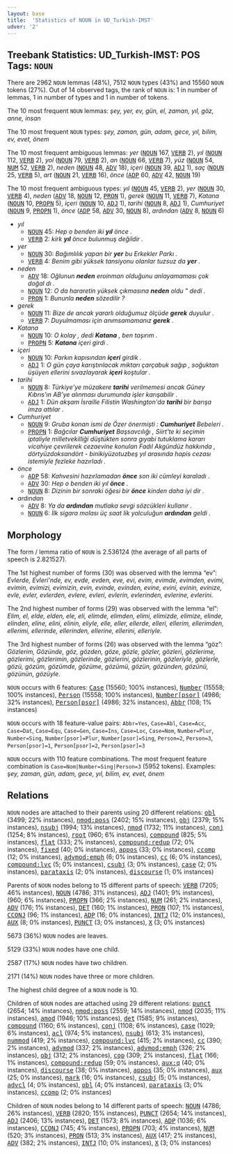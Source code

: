 ```yaml
---
layout: base
title:  'Statistics of NOUN in UD_Turkish-IMST'
udver: '2'
---
```


## Treebank Statistics: UD_Turkish-IMST: POS Tags: `NOUN`

There are 2962 `NOUN` lemmas (48%), 7512 `NOUN` types (43%) and 15560 `NOUN` tokens (27%).
Out of 14 observed tags, the rank of `NOUN` is: 1 in number of lemmas, 1 in number of types and 1 in number of tokens.

The 10 most frequent `NOUN` lemmas: <em>şey, yer, ev, gün, el, zaman, yıl, göz, anne, insan</em>

The 10 most frequent `NOUN` types:  <em>şey, zaman, gün, adam, gece, yıl, bilim, ev, evet, önem</em>

The 10 most frequent ambiguous lemmas: <em>yer</em> (<tt><a href="tr_imst-pos-NOUN.html">NOUN</a></tt> 167, <tt><a href="tr_imst-pos-VERB.html">VERB</a></tt> 2), <em>yıl</em> (<tt><a href="tr_imst-pos-NOUN.html">NOUN</a></tt> 112, <tt><a href="tr_imst-pos-VERB.html">VERB</a></tt> 2), <em>yol</em> (<tt><a href="tr_imst-pos-NOUN.html">NOUN</a></tt> 79, <tt><a href="tr_imst-pos-VERB.html">VERB</a></tt> 2), <em>an</em> (<tt><a href="tr_imst-pos-NOUN.html">NOUN</a></tt> 66, <tt><a href="tr_imst-pos-VERB.html">VERB</a></tt> 7), <em>yüz</em> (<tt><a href="tr_imst-pos-NOUN.html">NOUN</a></tt> 54, <tt><a href="tr_imst-pos-NUM.html">NUM</a></tt> 52, <tt><a href="tr_imst-pos-VERB.html">VERB</a></tt> 2), <em>neden</em> (<tt><a href="tr_imst-pos-NOUN.html">NOUN</a></tt> 48, <tt><a href="tr_imst-pos-ADV.html">ADV</a></tt> 18), <em>içeri</em> (<tt><a href="tr_imst-pos-NOUN.html">NOUN</a></tt> 39, <tt><a href="tr_imst-pos-ADJ.html">ADJ</a></tt> 1), <em>saç</em> (<tt><a href="tr_imst-pos-NOUN.html">NOUN</a></tt> 25, <tt><a href="tr_imst-pos-VERB.html">VERB</a></tt> 5), <em>art</em> (<tt><a href="tr_imst-pos-NOUN.html">NOUN</a></tt> 21, <tt><a href="tr_imst-pos-VERB.html">VERB</a></tt> 16), <em>önce</em> (<tt><a href="tr_imst-pos-ADP.html">ADP</a></tt> 60, <tt><a href="tr_imst-pos-ADV.html">ADV</a></tt> 42, <tt><a href="tr_imst-pos-NOUN.html">NOUN</a></tt> 19)

The 10 most frequent ambiguous types:  <em>yıl</em> (<tt><a href="tr_imst-pos-NOUN.html">NOUN</a></tt> 45, <tt><a href="tr_imst-pos-VERB.html">VERB</a></tt> 2), <em>yer</em> (<tt><a href="tr_imst-pos-NOUN.html">NOUN</a></tt> 30, <tt><a href="tr_imst-pos-VERB.html">VERB</a></tt> 4), <em>neden</em> (<tt><a href="tr_imst-pos-ADV.html">ADV</a></tt> 18, <tt><a href="tr_imst-pos-NOUN.html">NOUN</a></tt> 12, <tt><a href="tr_imst-pos-PRON.html">PRON</a></tt> 1), <em>gerek</em> (<tt><a href="tr_imst-pos-NOUN.html">NOUN</a></tt> 11, <tt><a href="tr_imst-pos-VERB.html">VERB</a></tt> 7), <em>Katana</em> (<tt><a href="tr_imst-pos-NOUN.html">NOUN</a></tt> 10, <tt><a href="tr_imst-pos-PROPN.html">PROPN</a></tt> 5), <em>içeri</em> (<tt><a href="tr_imst-pos-NOUN.html">NOUN</a></tt> 10, <tt><a href="tr_imst-pos-ADJ.html">ADJ</a></tt> 1), <em>tarihi</em> (<tt><a href="tr_imst-pos-NOUN.html">NOUN</a></tt> 8, <tt><a href="tr_imst-pos-ADJ.html">ADJ</a></tt> 1), <em>Cumhuriyet</em> (<tt><a href="tr_imst-pos-NOUN.html">NOUN</a></tt> 9, <tt><a href="tr_imst-pos-PROPN.html">PROPN</a></tt> 1), <em>önce</em> (<tt><a href="tr_imst-pos-ADP.html">ADP</a></tt> 58, <tt><a href="tr_imst-pos-ADV.html">ADV</a></tt> 30, <tt><a href="tr_imst-pos-NOUN.html">NOUN</a></tt> 8), <em>ardından</em> (<tt><a href="tr_imst-pos-ADV.html">ADV</a></tt> 8, <tt><a href="tr_imst-pos-NOUN.html">NOUN</a></tt> 6)


* <em>yıl</em>
  * <tt><a href="tr_imst-pos-NOUN.html">NOUN</a></tt> 45: <em>Hep o benden iki <b>yıl</b> önce .</em>
  * <tt><a href="tr_imst-pos-VERB.html">VERB</a></tt> 2: <em>kirk <b>yıl</b> önce bulunmuş değildir .</em>
* <em>yer</em>
  * <tt><a href="tr_imst-pos-NOUN.html">NOUN</a></tt> 30: <em>Bağımlılık yapan bir <b>yer</b> bu Erkekler Parkı .</em>
  * <tt><a href="tr_imst-pos-VERB.html">VERB</a></tt> 4: <em>Benim gibi yüksek tansiyonu olanlar tuzsuz da <b>yer</b> .</em>
* <em>neden</em>
  * <tt><a href="tr_imst-pos-ADV.html">ADV</a></tt> 18: <em>Oğlunun <b>neden</b> eroinman olduğunu anlayamaması çok doğal dı .</em>
  * <tt><a href="tr_imst-pos-NOUN.html">NOUN</a></tt> 12: <em>O da hararetin yüksek çıkmasına <b>neden</b> oldu " dedi .</em>
  * <tt><a href="tr_imst-pos-PRON.html">PRON</a></tt> 1: <em>Bununla <b>neden</b> sözedilir ?</em>
* <em>gerek</em>
  * <tt><a href="tr_imst-pos-NOUN.html">NOUN</a></tt> 11: <em>Bize de ancak yararlı olduğumuz ölçüde <b>gerek</b> duyulur .</em>
  * <tt><a href="tr_imst-pos-VERB.html">VERB</a></tt> 7: <em>Duyulmaması için anımsamamanız <b>gerek</b> .</em>
* <em>Katana</em>
  * <tt><a href="tr_imst-pos-NOUN.html">NOUN</a></tt> 10: <em>O kolay , dedi <b>Katana</b> , ben taşırım .</em>
  * <tt><a href="tr_imst-pos-PROPN.html">PROPN</a></tt> 5: <em><b>Katana</b> içeri girdi .</em>
* <em>içeri</em>
  * <tt><a href="tr_imst-pos-NOUN.html">NOUN</a></tt> 10: <em>Parkın kapısından <b>içeri</b> girdik .</em>
  * <tt><a href="tr_imst-pos-ADJ.html">ADJ</a></tt> 1: <em>O gün çaya karıştırılacak miktarı çarçabuk sağıp , soğuktan üşüyen ellerini sıvazlayarak <b>içeri</b> koştular .</em>
* <em>tarihi</em>
  * <tt><a href="tr_imst-pos-NOUN.html">NOUN</a></tt> 8: <em>Türkiye'ye müzakere <b>tarihi</b> verilmemesi ancak Güney Kıbrıs'ın AB'ye alınması durumunda işler karışabilir .</em>
  * <tt><a href="tr_imst-pos-ADJ.html">ADJ</a></tt> 1: <em>Dün akşam İsraille Filistin Washington'da <b>tarihi</b> bir barışa imza attılar .</em>
* <em>Cumhuriyet</em>
  * <tt><a href="tr_imst-pos-NOUN.html">NOUN</a></tt> 9: <em>Gruba konan ismi de Özer önermişti : <b>Cumhuriyet</b> Bebeleri .</em>
  * <tt><a href="tr_imst-pos-PROPN.html">PROPN</a></tt> 1: <em>Bağcılar <b>Cumhuriyet</b> Başsavcılığı , Siirt'te ki seçimin iptaliyle milletvekilliği düştükten sonra gıyabi tutuklama kararı vicahiye çevrilerek cezaevine konulan Fadıl Akgündüz hakkında , dörtyüzdoksandört - binikiyüzotuzbeş yıl arasında hapis cezası istemiyle fezleke hazırladı .</em>
* <em>önce</em>
  * <tt><a href="tr_imst-pos-ADP.html">ADP</a></tt> 58: <em>Kahvesini hazırlamadan <b>önce</b> son iki cümleyi karaladı .</em>
  * <tt><a href="tr_imst-pos-ADV.html">ADV</a></tt> 30: <em>Hep o benden iki yıl <b>önce</b> .</em>
  * <tt><a href="tr_imst-pos-NOUN.html">NOUN</a></tt> 8: <em>Dizinin bir sonraki öğesi bir <b>önce</b> kinden daha iyi dir .</em>
* <em>ardından</em>
  * <tt><a href="tr_imst-pos-ADV.html">ADV</a></tt> 8: <em>Ya da <b>ardından</b> mutlaka sevgi sözcükleri kullanır .</em>
  * <tt><a href="tr_imst-pos-NOUN.html">NOUN</a></tt> 6: <em>İlk sigara molası üç saat lik yolculuğun <b>ardından</b> geldi .</em>

## Morphology

The form / lemma ratio of `NOUN` is 2.536124 (the average of all parts of speech is 2.821527).

The 1st highest number of forms (30) was observed with the lemma “ev”: <em>Evlerde, Evleri'nde, ev, evde, evden, eve, evi, evim, evimde, evimden, evimi, evimin, evimizi, evimizin, evin, evinde, evinden, evine, evini, evinin, evinize, evle, evler, evlerden, evlere, evleri, evlerin, evlerinden, evlerine, evlerini</em>.

The 2nd highest number of forms (29) was observed with the lemma “el”: <em>Elim, el, elde, elden, ele, eli, elimde, elimden, elimi, elimizde, elimize, elinde, elinden, eline, elini, elinin, eliyle, elle, eller, ellerde, elleri, ellerim, ellerimden, ellerimi, ellerinde, ellerinden, ellerine, ellerini, elleriyle</em>.

The 3rd highest number of forms (26) was observed with the lemma “göz”: <em>Gözlerim, Gözünde, göz, gözden, göze, gözle, gözler, gözleri, gözlerime, gözlerimi, gözlerimin, gözlerinde, gözlerini, gözlerinin, gözleriyle, gözlerle, gözü, gözüm, gözümde, gözüme, gözümü, gözün, gözünden, gözünü, gözünün, gözüyle</em>.

`NOUN` occurs with 6 features: <tt><a href="tr_imst-feat-Case.html">Case</a></tt> (15560; 100% instances), <tt><a href="tr_imst-feat-Number.html">Number</a></tt> (15558; 100% instances), <tt><a href="tr_imst-feat-Person.html">Person</a></tt> (15558; 100% instances), <tt><a href="tr_imst-feat-Number-psor.html">Number[psor]</a></tt> (4986; 32% instances), <tt><a href="tr_imst-feat-Person-psor.html">Person[psor]</a></tt> (4986; 32% instances), <tt><a href="tr_imst-feat-Abbr.html">Abbr</a></tt> (108; 1% instances)

`NOUN` occurs with 18 feature-value pairs: `Abbr=Yes`, `Case=Abl`, `Case=Acc`, `Case=Dat`, `Case=Equ`, `Case=Gen`, `Case=Ins`, `Case=Loc`, `Case=Nom`, `Number=Plur`, `Number=Sing`, `Number[psor]=Plur`, `Number[psor]=Sing`, `Person=2`, `Person=3`, `Person[psor]=1`, `Person[psor]=2`, `Person[psor]=3`

`NOUN` occurs with 110 feature combinations.
The most frequent feature combination is `Case=Nom|Number=Sing|Person=3` (5952 tokens).
Examples: <em>şey, zaman, gün, adam, gece, yıl, bilim, ev, evet, önem</em>


## Relations

`NOUN` nodes are attached to their parents using 20 different relations: <tt><a href="tr_imst-dep-obl.html">obl</a></tt> (3499; 22% instances), <tt><a href="tr_imst-dep-nmod-poss.html">nmod:poss</a></tt> (2402; 15% instances), <tt><a href="tr_imst-dep-obj.html">obj</a></tt> (2379; 15% instances), <tt><a href="tr_imst-dep-nsubj.html">nsubj</a></tt> (1994; 13% instances), <tt><a href="tr_imst-dep-nmod.html">nmod</a></tt> (1732; 11% instances), <tt><a href="tr_imst-dep-conj.html">conj</a></tt> (1254; 8% instances), <tt><a href="tr_imst-dep-root.html">root</a></tt> (960; 6% instances), <tt><a href="tr_imst-dep-compound.html">compound</a></tt> (825; 5% instances), <tt><a href="tr_imst-dep-flat.html">flat</a></tt> (333; 2% instances), <tt><a href="tr_imst-dep-compound-redup.html">compound:redup</a></tt> (72; 0% instances), <tt><a href="tr_imst-dep-fixed.html">fixed</a></tt> (40; 0% instances), <tt><a href="tr_imst-dep-appos.html">appos</a></tt> (33; 0% instances), <tt><a href="tr_imst-dep-ccomp.html">ccomp</a></tt> (12; 0% instances), <tt><a href="tr_imst-dep-advmod-emph.html">advmod:emph</a></tt> (6; 0% instances), <tt><a href="tr_imst-dep-cc.html">cc</a></tt> (6; 0% instances), <tt><a href="tr_imst-dep-compound-lvc.html">compound:lvc</a></tt> (5; 0% instances), <tt><a href="tr_imst-dep-csubj.html">csubj</a></tt> (3; 0% instances), <tt><a href="tr_imst-dep-case.html">case</a></tt> (2; 0% instances), <tt><a href="tr_imst-dep-parataxis.html">parataxis</a></tt> (2; 0% instances), <tt><a href="tr_imst-dep-discourse.html">discourse</a></tt> (1; 0% instances)

Parents of `NOUN` nodes belong to 15 different parts of speech: <tt><a href="tr_imst-pos-VERB.html">VERB</a></tt> (7205; 46% instances), <tt><a href="tr_imst-pos-NOUN.html">NOUN</a></tt> (4786; 31% instances), <tt><a href="tr_imst-pos-ADJ.html">ADJ</a></tt> (1401; 9% instances),  (960; 6% instances), <tt><a href="tr_imst-pos-PROPN.html">PROPN</a></tt> (366; 2% instances), <tt><a href="tr_imst-pos-NUM.html">NUM</a></tt> (261; 2% instances), <tt><a href="tr_imst-pos-ADV.html">ADV</a></tt> (176; 1% instances), <tt><a href="tr_imst-pos-DET.html">DET</a></tt> (160; 1% instances), <tt><a href="tr_imst-pos-PRON.html">PRON</a></tt> (107; 1% instances), <tt><a href="tr_imst-pos-CCONJ.html">CCONJ</a></tt> (96; 1% instances), <tt><a href="tr_imst-pos-ADP.html">ADP</a></tt> (16; 0% instances), <tt><a href="tr_imst-pos-INTJ.html">INTJ</a></tt> (12; 0% instances), <tt><a href="tr_imst-pos-AUX.html">AUX</a></tt> (8; 0% instances), <tt><a href="tr_imst-pos-PUNCT.html">PUNCT</a></tt> (3; 0% instances), <tt><a href="tr_imst-pos-X.html">X</a></tt> (3; 0% instances)

5673 (36%) `NOUN` nodes are leaves.

5129 (33%) `NOUN` nodes have one child.

2587 (17%) `NOUN` nodes have two children.

2171 (14%) `NOUN` nodes have three or more children.

The highest child degree of a `NOUN` node is 10.

Children of `NOUN` nodes are attached using 29 different relations: <tt><a href="tr_imst-dep-punct.html">punct</a></tt> (2654; 14% instances), <tt><a href="tr_imst-dep-nmod-poss.html">nmod:poss</a></tt> (2559; 14% instances), <tt><a href="tr_imst-dep-nmod.html">nmod</a></tt> (2035; 11% instances), <tt><a href="tr_imst-dep-amod.html">amod</a></tt> (1946; 10% instances), <tt><a href="tr_imst-dep-det.html">det</a></tt> (1585; 9% instances), <tt><a href="tr_imst-dep-compound.html">compound</a></tt> (1160; 6% instances), <tt><a href="tr_imst-dep-conj.html">conj</a></tt> (1108; 6% instances), <tt><a href="tr_imst-dep-case.html">case</a></tt> (1029; 6% instances), <tt><a href="tr_imst-dep-acl.html">acl</a></tt> (974; 5% instances), <tt><a href="tr_imst-dep-nsubj.html">nsubj</a></tt> (613; 3% instances), <tt><a href="tr_imst-dep-nummod.html">nummod</a></tt> (419; 2% instances), <tt><a href="tr_imst-dep-compound-lvc.html">compound:lvc</a></tt> (415; 2% instances), <tt><a href="tr_imst-dep-cc.html">cc</a></tt> (390; 2% instances), <tt><a href="tr_imst-dep-advmod.html">advmod</a></tt> (337; 2% instances), <tt><a href="tr_imst-dep-advmod-emph.html">advmod:emph</a></tt> (326; 2% instances), <tt><a href="tr_imst-dep-obj.html">obj</a></tt> (312; 2% instances), <tt><a href="tr_imst-dep-cop.html">cop</a></tt> (309; 2% instances), <tt><a href="tr_imst-dep-flat.html">flat</a></tt> (166; 1% instances), <tt><a href="tr_imst-dep-compound-redup.html">compound:redup</a></tt> (59; 0% instances), <tt><a href="tr_imst-dep-aux-q.html">aux:q</a></tt> (40; 0% instances), <tt><a href="tr_imst-dep-discourse.html">discourse</a></tt> (38; 0% instances), <tt><a href="tr_imst-dep-appos.html">appos</a></tt> (35; 0% instances), <tt><a href="tr_imst-dep-aux.html">aux</a></tt> (25; 0% instances), <tt><a href="tr_imst-dep-mark.html">mark</a></tt> (16; 0% instances), <tt><a href="tr_imst-dep-csubj.html">csubj</a></tt> (5; 0% instances), <tt><a href="tr_imst-dep-advcl.html">advcl</a></tt> (4; 0% instances), <tt><a href="tr_imst-dep-obl.html">obl</a></tt> (4; 0% instances), <tt><a href="tr_imst-dep-parataxis.html">parataxis</a></tt> (3; 0% instances), <tt><a href="tr_imst-dep-ccomp.html">ccomp</a></tt> (2; 0% instances)

Children of `NOUN` nodes belong to 14 different parts of speech: <tt><a href="tr_imst-pos-NOUN.html">NOUN</a></tt> (4786; 26% instances), <tt><a href="tr_imst-pos-VERB.html">VERB</a></tt> (2820; 15% instances), <tt><a href="tr_imst-pos-PUNCT.html">PUNCT</a></tt> (2654; 14% instances), <tt><a href="tr_imst-pos-ADJ.html">ADJ</a></tt> (2406; 13% instances), <tt><a href="tr_imst-pos-DET.html">DET</a></tt> (1573; 8% instances), <tt><a href="tr_imst-pos-ADP.html">ADP</a></tt> (1036; 6% instances), <tt><a href="tr_imst-pos-CCONJ.html">CCONJ</a></tt> (745; 4% instances), <tt><a href="tr_imst-pos-PROPN.html">PROPN</a></tt> (703; 4% instances), <tt><a href="tr_imst-pos-NUM.html">NUM</a></tt> (520; 3% instances), <tt><a href="tr_imst-pos-PRON.html">PRON</a></tt> (513; 3% instances), <tt><a href="tr_imst-pos-AUX.html">AUX</a></tt> (417; 2% instances), <tt><a href="tr_imst-pos-ADV.html">ADV</a></tt> (382; 2% instances), <tt><a href="tr_imst-pos-INTJ.html">INTJ</a></tt> (10; 0% instances), <tt><a href="tr_imst-pos-X.html">X</a></tt> (3; 0% instances)

